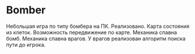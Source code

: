 # Bomber
Небольшая игра по типу бомбера на ПК. Реализовано. Карта состояния из клеток. Возможность передвижение по карте. Механика спавна бомб. Механика спавна врагов.
У врагов реализован алгоритм поиска пути до игрока.

